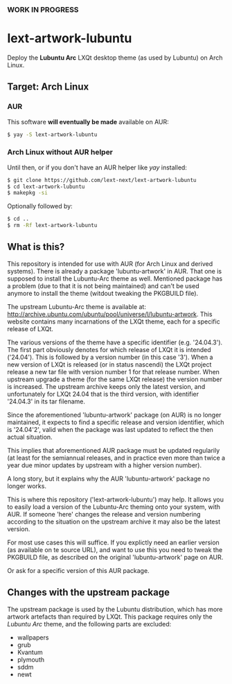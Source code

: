 ### WORK IN PROGRESS
# lext-artwork-lubuntu
Deploy the **Lubuntu Arc** LXQt desktop theme (as used by Lubuntu) on Arch Linux.

## Target: Arch Linux
### AUR
This software **will eventually be made** available on AUR: 
```bash
$ yay -S lext-artwork-lubuntu
```
### Arch Linux without AUR helper
Until then, or if you don't have an AUR helper like *yay* installed:
```bash
$ git clone https://github.com/lext-next/lext-artwork-lubuntu
$ cd lext-artwork-lubuntu
$ makepkg -si
```
Optionally followed by: 
```bash
$ cd ..
$ rm -Rf lext-artwork-lubuntu 
```

## What is this?
This repository is intended for use with AUR (for Arch Linux and derived systems). There is already a package 'lubuntu-artwork' in AUR. That one is supposed to install the Lubuntu-Arc theme as well. Mentioned package has a problem (due to that it is not being maintained) and can't be used anymore to install the theme (witdout tweaking the PKGBUILD file).

The upstream Lubuntu-Arc theme is available at: http://archive.ubuntu.com/ubuntu/pool/universe/l/lubuntu-artwork. This website contains many incarnations of the LXQt theme, each for a specific release of LXQt. 

The various versions of the theme have a specific identifier (e.g. '24.04.3'). The first part obviously denotes for which release of LXQt it is intended ('24.04'). This is followed by a version number (in this case '3'). When a new version of LXQt is released (or in status nascendi) the LXQt project release a new tar file with version number 1 for that release number. When upstream upgrade a theme (for the same LXQt release) the version number is increased. The upstream archive keeps only the latest version, and unfortunately for LXQt 24.04 that is the third version, with identifier '24.04.3' in its tar filename. 

Since the aforementioned 'lubuntu-artwork' package (on AUR) is no longer maintained, it expects to find a specific release and version identifier, which is '24.04'2', valid when the package was last updated to reflect the then actual situation. 

This implies that aforementioned AUR package must be updated regularily (at least for the semiannual releases, and in practice even more than twice a year due minor updates by upstream with a higher version number).

A long story, but it explains why the AUR 'lubuntu-artwork' package no longer works. 

This is where this repository ('lext-artwork-lubuntu') may help. It allows you to easily load a version of the Lubuntu-Arc theming onto your system, with AUR. If someone 'here' changes the release and version numbering according to the situation on the upstream archive it may also be the latest version. 

For most use cases this will suffice. If you explictly need an earlier version (as available on te source URL), and want to use this you need to tweak the PKGBUILD file, as described on the original 'lubuntu-artwork' page on AUR. 

Or ask for a specific version of this AUR package. 

## Changes with the upstream package
The upstream package is used by the Lubuntu distribution, which has more artwork artefacts than required by LXQt. This package requires only the *Lubuntu Arc* theme, and the following parts are excluded:
* wallpapers
* grub
* Kvantum
* plymouth
* sddm
* newt 
